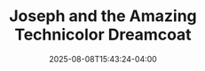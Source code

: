---
title: Joseph and the Amazing Technicolor Dreamcoat
Theatre: Amelia Musical Playhouse
Venue: Amelia Musical Playhouse
Season: 
date: 2025-08-08T15:43:24-04:00
opening_date: 2025-08-01
closing_date: 2025-08-17
showtimes:
  - 2025-08-01 19:30:00
  - 2025-08-02 19:30:00
  - 2025-08-03 14:30:00
  - 2025-08-07 19:30:00
  - 2025-08-08 19:30:00
  - 2025-08-09 19:30:00
  - 2025-08-10 14:30:00
  - 2025-08-14 19:30:00
  - 2025-08-15 19:30:00
  - 2025-08-16 19:30:00
  - 2025-08-17 14:30:00
featured_image: 2025-Joseph-and-the-Amazing-Technicolor-Dreamcoat.webp
featured_image_alt: 
featured_image_caption: 
featured_image_attr: 
featured_image_attr_link: 
program:
Website: 
Tickets: https://904tix.com/organizations/amelia-musical-playhouse
show_details: 
cast:
- Narrator: Haley Vonnoh
- Joseph: Patrick Johnson
crew:
- Director: 
orchestra:
genres: 
Description: 
---